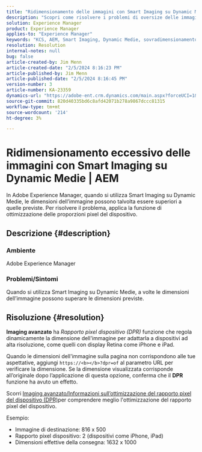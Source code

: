 ```yaml
---
title: "Ridimensionamento delle immagini con Smart Imaging su Dynamic Medie | AEM"
description: "Scopri come risolvere i problemi di oversize delle immagini quando la funzione Smart Imaging viene utilizzata in Dynamic Medie. Applicare la funzione di ottimizzazione delle proporzioni pixel del dispositivo."
solution: Experience Manager
product: Experience Manager
applies-to: "Experience Manager"
keywords: "KCS, AEM, Smart Imaging, Dynamic Medie, sovradimensionamento immagini"
resolution: Resolution
internal-notes: null
bug: false
article-created-by: Jim Menn
article-created-date: "2/5/2024 8:16:23 PM"
article-published-by: Jim Menn
article-published-date: "2/5/2024 8:16:45 PM"
version-number: 3
article-number: KA-23359
dynamics-url: "https://adobe-ent.crm.dynamics.com/main.aspx?forceUCI=1&pagetype=entityrecord&etn=knowledgearticle&id=c685a56c-63c4-ee11-9079-6045bd006268"
source-git-commit: 820d40335bd6c8afd42071b278a9867dccc81315
workflow-type: tm+mt
source-wordcount: '214'
ht-degree: 3%

---
```


# Ridimensionamento eccessivo delle immagini con Smart Imaging su Dynamic Medie | AEM


In Adobe Experience Manager, quando si utilizza Smart Imaging su Dynamic Medie, le dimensioni dell’immagine possono talvolta essere superiori a quelle previste. Per risolvere il problema, applica la funzione di ottimizzazione delle proporzioni pixel del dispositivo.

## Descrizione {#description}


### <b>Ambiente</b>

Adobe Experience Manager

### <b>Problemi/Sintomi</b>

Quando si utilizza Smart Imaging su Dynamic Medie, a volte le dimensioni dell’immagine possono superare le dimensioni previste.


## Risoluzione {#resolution}


<b>Imaging avanzato</b> ha *Rapporto pixel dispositivo (DPR)* funzione che regola dinamicamente la dimensione dell&#39;immagine per adattarla a dispositivi ad alta risoluzione, come quelli con display Retina come iPhone e iPad.

Quando le dimensioni dell&#39;immagine sulla pagina non corrispondono alle tue aspettative, aggiungi `https://<b></b>?dpr=of` al parametro URL per verificare la dimensione. Se la dimensione visualizzata corrisponde all’originale dopo l’applicazione di questa opzione, conferma che il <b>DPR</b> funzione ha avuto un effetto.

Scorri [Imaging avanzato/Informazioni sull’ottimizzazione del rapporto pixel del dispositivo (DPR)](https://experienceleague.adobe.com/docs/experience-manager-65/assets/dynamic/imaging-faq.html#dpr)per comprendere meglio l&#39;ottimizzazione del rapporto pixel del dispositivo.

Esempio:

- Immagine di destinazione: 816 x 500
- Rapporto pixel dispositivo: 2 (dispositivi come iPhone, iPad)
- Dimensioni effettive della consegna: 1632 x 1000

